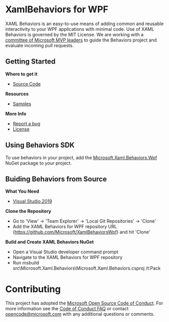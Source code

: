 # XamlBehaviors for WPF

XAML Behaviors is an easy-to-use means of adding common and reusable interactivity to your WPF applications with minimal code. Use of XAML Behaviors is governed by the MIT License. We are working with a [committee of Microsoft MVP leaders](https://github.com/Microsoft/XamlBehaviorsWpf/wiki/About-the-Team) to guide the Behaviors project and evaluate incoming pull requests.

Getting Started
-------------------
**Where to get it**
 - [Source Code](https://github.com/Microsoft/XamlBehaviorsWpf)

**Resources**
 - [Samples](https://github.com/Microsoft/XamlBehaviorsWpf/tree/master/samples)

**More Info**
 - [Report a bug](https://github.com/Microsoft/XamlBehaviorsWpf/issues)
 - [License](https://opensource.org/licenses/MIT)

Using Behaviors SDK
-------------------
To use behaviors in your project, add the [Microsoft.Xaml.Behaviors.Wpf](https://www.nuget.org/packages/Microsoft.Xaml.Behaviors.Wpf) NuGet package to your project.

Buiding Behaviors from Source
------------------------------
**What You Need**
 - [Visual Studio 2019](https://visualstudio.microsoft.com/)

**Clone the Repository**
 - Go to 'View' -> 'Team Explorer' -> 'Local Git Repositories' -> 'Clone'
 - Add the XAML Behaviors for WPF repository URL (https://github.com/Microsoft/XamlBehaviorsWpf) and hit 'Clone'

**Build and Create XAML Behaviors NuGet**
 - Open a Visual Studio developer command prompt
 - Navigate to the XAML Behaviors for WPF repository
 - Run msbuild src\Microsoft.Xaml.Behaviors\Microsoft.Xaml.Behaviors.csproj /t:Pack

# Contributing

This project has adopted the [Microsoft Open Source Code of Conduct](https://opensource.microsoft.com/codeofconduct/). For more information see the [Code of Conduct FAQ](https://opensource.microsoft.com/codeofconduct/faq/) or contact [opencode@microsoft.com](mailto:opencode@microsoft.com) with any additional questions or comments.
